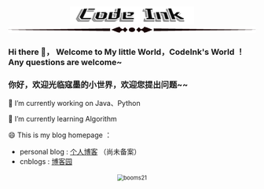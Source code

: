 <p align="center">
 
<img src="https://raw.githubusercontent.com/codeInk-Github/codeInk-Github/main/img/logo.png" alt="logo_1644515963926_1a1714" style="width:50%;"  />
 
</br> 
<!--  <a href="https://www.cnblogs.com/sussy/">
       <img alt="My blogs" src="https://github.com/anuraghazra/github-readme-stats/workflows/Test/badge.svg" />
 </a> -->
 <img src="https://raw.githubusercontent.com/codeInk-Github/codeInk-Github/main/img/line1.png" alt="YbDqly4opA" style="height:12px;width:100%" />

</p>


### Hi there 👋， Welcome to My little World，CodeInk's World ！ Any questions are welcome~
### 你好，欢迎光临寇墨的小世界，欢迎您提出问题~~

<!-- **codeInk-Github/codeInk-Github** is a ✨ _special_ ✨ repository because its `README.md` (this file) appears on your GitHub profile.
 -->


🔭 I’m currently working on Java、Python

🌱 I’m currently learning Algorithm

😄 This is my blog homepage ：
- personal blog : [个人博客](https://www.zuckerlearning.cn/blog) （尚未备案）
- cnblogs :  [博客园](https://www.cnblogs.com/sussy/)

<p align="center">
<img src="https://github-readme-stats.vercel.app/api?username=codeInk-Github&show_icons=true&include_all_commits=true?count_private=true?include_all_commits=true&theme=vue&hide=issues,contribs" alt="booms21" style="zoom:80%;" />
</p>

<!-- [![Top Langs 使用最多的语言](https://github-readme-stats.vercel.app/api/top-langs/?username=anuraghazra)](https://github.com/anuraghazra/github-readme-stats) -->




<!-- - 👯 I’m looking to collaborate on ...
- 🤔 I’m looking for help with ...
- 💬 Ask me about ...
- 📫 How to reach me: ...
- 😄 Pronouns: ...
- ⚡ Fun fact: ... -->

